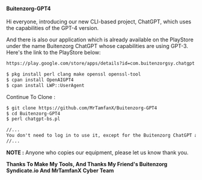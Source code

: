 #### Buitenzorg-GPT4
Hi everyone, introducing our new CLI-based project, ChatGPT, which uses the capabilities of the GPT-4 version.

And there is also our application which is already available on the PlayStore under the name Buitenzorg ChatGPT whose capabilities are using GPT-3. Here's the link to the PlayStore below: 
```html
https://play.google.com/store/apps/details?id=com.buitenzorgsy.chatgpt
```
```html
$ pkg install perl clang make openssl openssl-tool
$ cpan install OpenAIGPT4
$ cpan install LWP::UserAgent
```
Continue To Clone  :
```html
$ git clone https://github.com/MrTamfanX/Buitenzorg-GPT4
$ cd Buitenzorg-GPT4
$ perl chatgpt-bs.pl

//...
You don't need to log in to use it, except for the Buitenzorg ChatGPT application which is already available on the PlayStore.
//...
```

**NOTE :** Anyone who copies our equipment, please let us know thank you.

**Thanks To Make My Tools, And Thanks My Friend's Buitenzorg Syndicate.io And MrTamfanX Cyber Team**